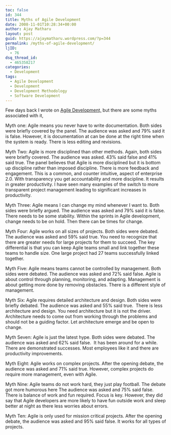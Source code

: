 ```yaml
---
toc: false
id: 344
title: Myths of Agile Development
date: 2008-11-01T10:28:34+00:00
author: Ajay Matharu
layout: post
guid: https://ajaymatharu.wordpress.com/?p=344
permalink: /myths-of-agile-development/
ljID:
  - 76
dsq_thread_id:
  - 465358217
categories:
  - Development
tags:
  - Agile Development
  - Development
  - Development Methodology
  - Software Development
---
```

Few days back I wrote on <a href="https://ajaymatharu.wordpress.com/2008/10/28/agile-development/" target="_blank">Agile Development,</a> but there are some myths associated with it,

Myth one: Agile means you never have to write documentation. Both sides were briefly covered by the panel. The audience was asked and 79% said it is false. However, it is documentation at can be done at the right time when the system is ready. There is less editing and revisions.

Myth Two: Agile is more disciplined than other methods. Again, both sides were briefly covered. The audience was asked. 43% said false and 41% said true. The panel believes that Agile is more disciplined but it is bottom up discipline rather than imposed discipline. There is more feedback and engagement. This is a common, and counter intuitive, aspect of enterprise 2.0. With transparency you get accountability and more discipline. It results in greater productivity. I have seen many examples of the switch to more transparent project management leading to significant increases in productivity.

Myth Three: Agile means I can change my mind whenever I want to. Both sides were briefly argued. The audience was asked and 79% said it is false. There needs to be some stability. Within the sprints in Agile development, change needs to be on hold. Then there can be times for change.

Myth Four: Agile works on all sizes of projects. Both sides were debated. The audience was asked and 59% said true. You need to recognize that there are greater needs for large projects for them to succeed. The key differential is that you can keep Agile teams small and link together these teams to handle size. One large project had 27 teams successfully linked together.

Myth Five: Agile means teams cannot be controlled by management. Both sides were debated. The audience was asked and 72% said false. Agile is about control through planning, monitoring, and adapting. Management is about getting more done by removing obstacles. There is a different style of management.

Myth Six: Agile requires detailed architecture and design. Both sides were briefly debated. The audience was asked and 55% said true.  There is less architecture and design. You need architecture but it is not the driver. Architecture needs to come out from working through the problems and should not be a guiding factor. Let architecture emerge and be open to change.

Myth Seven: Agile is just the latest hype. Both sides were debated. The audience was asked and 62% said false.  It has been around for a while. There are demonstrated successes. Most employees like it and there are productivity improvements.

Myth Eight: Agile works on complex projects. After the opening debate, the audience was asked and 71% said true. However, complex projects do require more management, even with Agile.

Myth Nine: Agile teams do not work hard, they just play football. The debate got more humorous here The audience was asked and 75% said false.  There is balance of work and fun required. Focus is key. However, they did say that Agile developers are more likely to have fun outside work and sleep better at night as there less worries about errors.

Myth Ten: Agile is only used for mission critical projects. After the opening debate, the audience was asked and 95% said false. It works for all types of projects.
